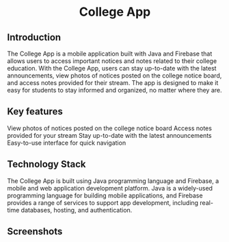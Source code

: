 <h1 align="center">
College App
</h1>

## Introduction
The College App is a mobile application built with Java and Firebase that allows users to access important notices and notes related to their college education. With the College App, users can stay up-to-date with the latest announcements, view photos of notices posted on the college notice board, and access notes provided for their stream. The app is designed to make it easy for students to stay informed and organized, no matter where they are.

## Key features
View photos of notices posted on the college notice board
Access notes provided for your stream
Stay up-to-date with the latest announcements
Easy-to-use interface for quick navigation


## Technology Stack
The College App is built using Java programming language and Firebase, a mobile and web application development platform. Java is a widely-used programming language for building mobile applications, and Firebase provides a range of services to support app development, including real-time databases, hosting, and authentication.

## Screenshots


